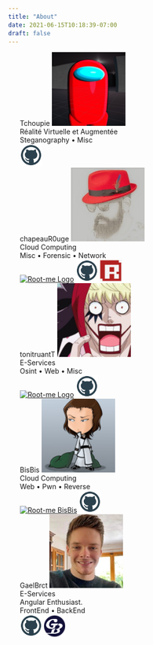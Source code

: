 ```yaml
---
title: "About"
date: 2021-06-15T10:18:39-07:00
draft: false
---
```



<ul style="list-style-type:none">
  <li>
    <span class="member">Tchoupie</span>
    <img src="/avatar/tchoupie.png" width="150" height="150" /><br />
    Réalité Virtuelle et Augmentée<br />
    Steganography • Misc <br />
    <a href="https://github.com/Tchoupie" target="_blank"><img width="45" height="45" src="/logo/github.png" alt="git Logo" title="GitHub Tchoupie" /></a>
  </li>
  <li>
    <span class="member">chapeauR0uge</span>
    <img src="/avatar/chapeauR0uge.png" width="150" height="150" /><br />
    Cloud Computing<br />
    Misc • Forensic • Network<br />
    <a href="https://www.root-me.org/ChapeauRouge" target="_blank"><img width="50" height="50" src="https://www.root-me.org/IMG/siteon0.svg" alt="Root-me Logo" title="Root-me Chapeaur0uge" /></a>
    <a href="https://github.com/ChapeauR0uge" target="_blank"><img width="45" height="45" src="/logo/github.png" alt="git Logo" title="GitHub ChapeauR0uge" /></a>
    <a href="https://api.r0uge.eu" target="_blank"><img width="45" height="45" src="/logo/r0uge.png" alt="Logo r0uge.eu" title="Api projet ChapeauR0uge" /></a>
  </li>
  <li>
    <span class="member">tonitruantT</span>
    <img src="/avatar/tonitruantt.png" width="150" height="150" /><br />
    E-Services<br />
    Osint • Web • Misc <br />
    <a href="https://www.root-me.org/tonitruantT" target="_blank"><img width="50" height="50" src="https://www.root-me.org/IMG/siteon0.svg" alt="Root-me Logo" title="Root-me tonitruantT" /></a>
    <a href="https://github.com/anthonyLafolie" target="_blank"><img width="45" height="45" src="/logo/github.png" alt="git Logo" title="GitHub tonitruantT" /></a>
  </li>
  <li>
    <span class="member">BisBis</span>
    <img src="/avatar/bisbis.png" width="150" height="150" /><br />
    Cloud Computing<br />
    Web • Pwn • Reverse<br />
    <a href="https://www.root-me.org/BisBis" target="_blank"><img width="50" height="50" src="https://www.root-me.org/IMG/siteon0.svg" alt="Root-me BisBis" title="Root-me BisBis" /></a>
    <a href="https://github.com/Bis8is/" target="_blank"><img width="45" height="45" src="/logo/github.png" alt="git Logo" title="GitHub BisBis" /></a>
  </li>
  <li>
    <span class="member">GaelBrct</span>
    <img src="/avatar/gaelbrct.png" width="150" height="150" /><br />
    E-Services<br />
    Angular Enthusiast. <br />
    FrontEnd • BackEnd <br />
    <a href="https://github.com/gaelbrct59" target="_blank"><img width="45" height="45" src="/logo/github.png" alt="git Logo" title="GitHub gaelbrct" /></a>
    <a href="https://gaelbricout.herokuapp.com/" target="_blank"><img width="43" height="43" src="/logo/brct.png" alt="Logo gaelbrct" title="Portofolio gaelbrct" /></a>
  </li>
</ul>
<br /><br />

